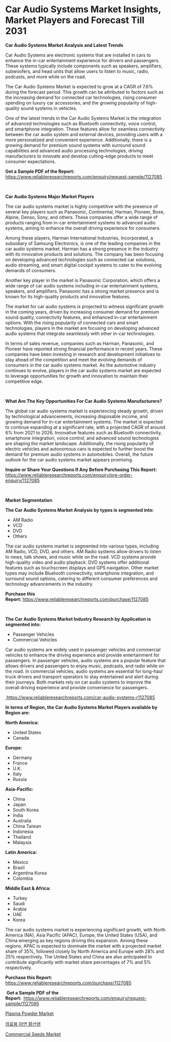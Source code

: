 <p><h1>Car Audio Systems Market Insights, Market Players and Forecast Till 2031</h1></p><p><strong>Car Audio Systems Market Analysis and Latest Trends</strong></p>
<p><p>Car Audio Systems are electronic systems that are installed in cars to enhance the in-car entertainment experience for drivers and passengers. These systems typically include components such as speakers, amplifiers, subwoofers, and head units that allow users to listen to music, radio, podcasts, and more while on the road.</p><p>The Car Audio Systems Market is expected to grow at a CAGR of 7.6% during the forecast period. This growth can be attributed to factors such as the increasing demand for connected car technologies, rising consumer spending on luxury car accessories, and the growing popularity of high-quality sound systems in vehicles.</p><p>One of the latest trends in the Car Audio Systems Market is the integration of advanced technologies such as Bluetooth connectivity, voice control, and smartphone integration. These features allow for seamless connectivity between the car audio system and external devices, providing users with a more personalized and convenient experience. Additionally, there is a growing demand for premium sound systems with surround sound capabilities and advanced audio processing technologies, driving manufacturers to innovate and develop cutting-edge products to meet consumer expectations.</p></p>
<p><strong>Get a Sample PDF of the Report:&nbsp;</strong> <a href="https://www.reliableresearchreports.com/enquiry/request-sample/1127085">https://www.reliableresearchreports.com/enquiry/request-sample/1127085</a></p>
<p>&nbsp;</p>
<p><strong>Car Audio Systems Major Market Players</strong></p>
<p><p>The car audio systems market is highly competitive with the presence of several key players such as Panasonic, Continental, Harman, Pioneer, Bose, Alpine, Denso, Sony, and others. These companies offer a wide range of products ranging from in-car entertainment systems to advanced audio systems, aiming to enhance the overall driving experience for consumers.</p><p>Among these players, Harman International Industries, Incorporated, a subsidiary of Samsung Electronics, is one of the leading companies in the car audio systems market. Harman has a strong presence in the industry with its innovative products and solutions. The company has been focusing on developing advanced technologies such as connected car solutions, audio streaming, and smart digital cockpit systems to cater to the evolving demands of consumers.</p><p>Another key player in the market is Panasonic Corporation, which offers a wide range of car audio systems including in-car entertainment systems, speakers, and amplifiers. Panasonic has a strong market presence and is known for its high-quality products and innovative features.</p><p>The market for car audio systems is projected to witness significant growth in the coming years, driven by increasing consumer demand for premium sound quality, connectivity features, and enhanced in-car entertainment options. With the rising popularity of connected cars and smart technologies, players in the market are focusing on developing advanced audio systems that integrate seamlessly with other in-car technologies.</p><p>In terms of sales revenue, companies such as Harman, Panasonic, and Pioneer have reported strong financial performance in recent years. These companies have been investing in research and development initiatives to stay ahead of the competition and meet the evolving demands of consumers in the car audio systems market. As the automotive industry continues to evolve, players in the car audio systems market are expected to leverage opportunities for growth and innovation to maintain their competitive edge.</p></p>
<p>&nbsp;</p>
<p><strong>What Are The Key Opportunities For Car Audio Systems Manufacturers?</strong></p>
<p><p>The global car audio systems market is experiencing steady growth, driven by technological advancements, increasing disposable income, and growing demand for in-car entertainment systems. The market is expected to continue expanding at a significant rate, with a projected CAGR of around 6% from 2021 to 2026. Innovative features such as Bluetooth connectivity, smartphone integration, voice control, and advanced sound technologies are shaping the market landscape. Additionally, the rising popularity of electric vehicles and autonomous cars is expected to further boost the demand for premium audio systems in automobiles. Overall, the future outlook for the car audio systems market appears promising.</p></p>
<p><strong>Inquire or Share Your Questions If Any Before Purchasing This Report:</strong> <a href="https://www.reliableresearchreports.com/enquiry/pre-order-enquiry/1127085">https://www.reliableresearchreports.com/enquiry/pre-order-enquiry/1127085</a></p>
<p>&nbsp;</p>
<p><strong>Market Segmentation</strong></p>
<p><strong>The Car Audio Systems Market Analysis by types is segmented into:</strong></p>
<p><ul><li>AM Radio</li><li>VCD</li><li>DVD</li><li>Others</li></ul></p>
<p><p>The car audio systems market is segmented into various types, including AM Radio, VCD, DVD, and others. AM Radio systems allow drivers to listen to news, talk shows, and music while on the road. VCD systems provide high-quality video and audio playback. DVD systems offer additional features such as touchscreen displays and GPS navigation. Other market types may include Bluetooth connectivity, smartphone integration, and surround sound options, catering to different consumer preferences and technology advancements in the industry.</p></p>
<p><strong>Purchase this Report:&nbsp;</strong><a href="https://www.reliableresearchreports.com/purchase/1127085">https://www.reliableresearchreports.com/purchase/1127085</a></p>
<p>&nbsp;</p>
<p><strong>The Car Audio Systems Market Industry Research by Application is segmented into:</strong></p>
<p><ul><li>Passenger Vehicles</li><li>Commercial Vehicles</li></ul></p>
<p><p>Car audio systems are widely used in passenger vehicles and commercial vehicles to enhance the driving experience and provide entertainment for passengers. In passenger vehicles, audio systems are a popular feature that allows drivers and passengers to enjoy music, podcasts, and radio while on the road. In commercial vehicles, audio systems are essential for long-haul truck drivers and transport operators to stay entertained and alert during their journeys. Both markets rely on car audio systems to improve the overall driving experience and provide convenience for passengers.</p></p>
<p><a href="https://www.reliableresearchreports.com/car-audio-systems-r1127085">&nbsp;https://www.reliableresearchreports.com/car-audio-systems-r1127085</a></p>
<p><strong>In terms of Region, the Car Audio Systems Market Players available by Region are:</strong></p>
<p>
    <p> <strong> North America: </strong>
        <ul>
            <li>United States</li>
            <li>Canada</li>
        </ul>
        </p> 
    <p> <strong> Europe: </strong>
        <ul>
            <li>Germany</li>
            <li>France</li>
            <li>U.K.</li>
            <li>Italy</li>
            <li>Russia</li>
        </ul>
        </p> 
    <p> <strong> Asia-Pacific: </strong>
        <ul>
            <li>China</li>
            <li>Japan</li>
            <li>South Korea</li>
            <li>India</li>
            <li>Australia</li>
            <li>China Taiwan</li>
            <li>Indonesia</li>
            <li>Thailand</li>
            <li>Malaysia</li>
        </ul>
        </p> 
    <p> <strong> Latin America: </strong>
        <ul>
            <li>Mexico</li>
            <li>Brazil</li>
            <li>Argentina Korea</li>
            <li>Colombia</li>
        </ul>
        </p> 
    <p> <strong> Middle East & Africa: </strong>
        <ul>
            <li>Turkey</li>
            <li>Saudi</li>
            <li>Arabia</li>
            <li>UAE</li>
            <li>Korea</li>
        </ul>
    </p>
    </p>
<p><p>The car audio systems market is experiencing significant growth, with North America (NA), Asia Pacific (APAC), Europe, the United States (USA), and China emerging as key regions driving this expansion. Among these regions, APAC is expected to dominate the market with a projected market share of 35%, followed closely by North America and Europe with 28% and 25% respectively. The United States and China are also anticipated to contribute significantly with market share percentages of 7% and 5% respectively.</p></p>
<p><strong>Purchase this Report: </strong><a href="https://www.reliableresearchreports.com/purchase/1127085">https://www.reliableresearchreports.com/purchase/1127085</a></p>
<p>&nbsp;<strong>Get a Sample PDF of the Report:&nbsp;&nbsp;</strong><a href="https://www.reliableresearchreports.com/enquiry/request-sample/1127085">https://www.reliableresearchreports.com/enquiry/request-sample/1127085</a></p>
<p><strong></strong></p>
<p><p><a href="https://github.com/FassouRP/Market-Research-Report-List-5/blob/main/plasma-powder-market.md">Plasma Powder Market</a></p><p><a href="https://github.com/Hubertstyenger6685/Market-Research-Report-List-2/blob/main/1755930114061.md">의료용 아연 황산염</a></p><p><a href="https://github.com/rahu1506/Market-Research-Report-List-4/blob/main/commercial-seeds-market.md">Commercial Seeds Market</a></p></p>